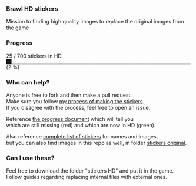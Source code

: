 ### Brawl HD stickers
Mission to finding high quality images to replace the original images from the game

### Progress
25 / 700 stickers in HD  
`██____________________________________________________________________` (2 %)

### Who can help?
Anyone is free to fork and then make a pull request.  
Make sure you follow [my process of making the stickers](/process.diff).  
If you disagree with the process, feel free to open an issue.

Reference [the progress document](progress.diff) which will tell you  
which are still missing (red) and which are now in HD (green).

Also reference [complete list of stickers](https://www.ssbwiki.com/List_of_stickers_(complete_list)) for names and images,  
but you can also find images in this repo as well, in folder [stickers original](/stickers%20original).

### Can I use these?
Feel free to download the folder "stickers HD" and put it in the game.  
Follow guides regarding replacing internal files with external ones.
